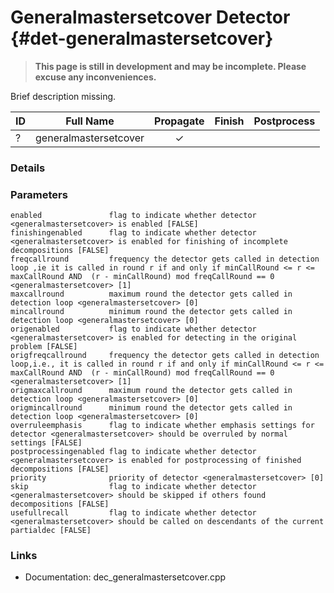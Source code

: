 # Generalmastersetcover Detector {#det-generalmastersetcover}
> **This page is still in development and may be incomplete. Please excuse any inconveniences.**

Brief description missing.

| ID |          Full Name          | Propagate | Finish | Postprocess |
|----|-----------------------------|:---------:|:------:|:-----------:|
| ?  | generalmastersetcover       | ✓ |   |   |

### Details

### Parameters

    enabled               flag to indicate whether detector <generalmastersetcover> is enabled [FALSE]
    finishingenabled      flag to indicate whether detector <generalmastersetcover> is enabled for finishing of incomplete decompositions [FALSE]
    freqcallround         frequency the detector gets called in detection loop ,ie it is called in round r if and only if minCallRound <= r <= maxCallRound AND  (r - minCallRound) mod freqCallRound == 0 <generalmastersetcover> [1]
    maxcallround          maximum round the detector gets called in detection loop <generalmastersetcover> [0]
    mincallround          minimum round the detector gets called in detection loop <generalmastersetcover> [0]
    origenabled           flag to indicate whether detector <generalmastersetcover> is enabled for detecting in the original problem [FALSE]
    origfreqcallround     frequency the detector gets called in detection loop,i.e., it is called in round r if and only if minCallRound <= r <= maxCallRound AND  (r - minCallRound) mod freqCallRound == 0 <generalmastersetcover> [1]
    origmaxcallround      maximum round the detector gets called in detection loop <generalmastersetcover> [0]
    origmincallround      minimum round the detector gets called in detection loop <generalmastersetcover> [0]
    overruleemphasis      flag to indicate whether emphasis settings for detector <generalmastersetcover> should be overruled by normal settings [FALSE]
    postprocessingenabled flag to indicate whether detector <generalmastersetcover> is enabled for postprocessing of finished decompositions [FALSE]
    priority              priority of detector <generalmastersetcover> [0]
    skip                  flag to indicate whether detector <generalmastersetcover> should be skipped if others found decompositions [FALSE]
    usefullrecall         flag to indicate whether detector <generalmastersetcover> should be called on descendants of the current partialdec [FALSE]


### Links
 * Documentation: dec_generalmastersetcover.cpp
